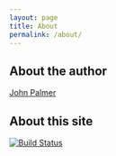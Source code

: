 ```yaml
---
layout: page
title: About
permalink: /about/
---
```


## About the author

<div class="LI-profile-badge" data-version="v1" data-size="medium" data-locale="en_US" data-type="vertical" data-theme="dark" data-vanity="johndpalmer"><a class="LI-simple-link" href="https://www.linkedin.com/in/johndpalmer?trk=profile-badge">John Palmer</a></div>

## About this site

[![Build Status](https://dev.azure.com/jdpalmerco/jdpalmer.co/_apis/build/status/johndpalm.github.io?branchName=master)](https://dev.azure.com/jdpalmerco/jdpalmer.co/_build/latest?definitionId=23&branchName=master)

<script type="text/javascript" src="https://platform.linkedin.com/badges/js/profile.js" async defer></script>
